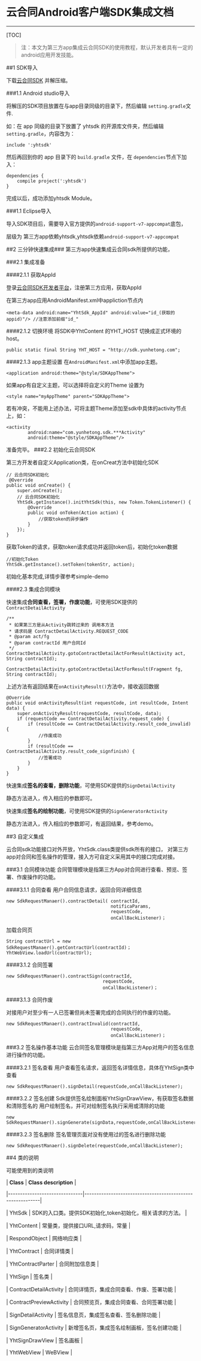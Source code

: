 # 云合同Android客户端SDK集成文档
---
[TOC]

>注：本文为第三方app集成云合同SDK的使用教程，默认开发者具有一定的android应用开发技能。


##1 SDK导入

下载[云合同SDK][1] 并解压缩。
    
###1.1  Android studio导入

将解压的SDK项目放置在与app目录同级的目录下，然后编辑 ```setting.gradle```文件.

如：在 app 同级的目录下放置了 yhtsdk
的开源库文件夹，然后编辑  ```setting.gradle```，内容改为：

    include ':yhtsdk' 

然后再回到你的 app 目录下的 ```build.gradle```
文件，在 ```dependencies```节点下加入：

    dependencies {
        compile project(':yhtsdk')
    }

完成以后，成功添加yhtsdk Module。


###1.1 Eclipse导入

导入SDK项目后，需要导入官方提供的```android-support-v7-appcompat```底包，

层级为 第三方app依赖yhtsdk,yhtsdk依赖```android-support-v7-appcompat```

##2  三分钟快速集成###
第三方app快速集成云合同sdk所提供的功能，

###2.1 集成准备

####2.1.1 获取AppId

登录[云合同SDK开发者平台][1]，注册第三方应用，获取AppId

在第三方app应用AndroidManifest.xml中appliction节点内
        

    <meta-data android:name="YhtSdk_AppId" android:value="id_(获取的appid)"/> //注意添加前缀"id_"
####2.1.2 切换环境
将SDK中YhtContent 的YHT_HOST 切换成正式环境的host。

	public static final String YHT_HOST = "http://sdk.yunhetong.com";

####2.1.3 app主题设置
在```AndroidManifest.xml```中添加app主题。

    <application android:theme="@style/SDKAppTheme">

如果app有自定义主题，可以选择将自定义的Theme 设置为

    <style name="myAppTheme" parent="SDKAppTheme">

若有冲突，不能用上述办法，可将主题Theme添加至sdk中具体的activity节点上，如：
   
    <activity
            android:name="com.yunhetong.sdk.***Activity"
            android:theme="@style/SDKAppTheme"/>

准备完毕。
###2.2 初始化云合同SDK

第三方开发者自定义Application类，在onCreat方法中初始化SDK

	// 云合同SDK初始化
     @Override
    public void onCreate() {
        super.onCreate();
        // 云合同SDK初始化
        YhtSdk.getInstance().initYhtSdk(this, new Token.TokenListener() {
            @Override
            public void onToken(Action action) {
                //获取token的异步操作
            }
        });
    }

获取Token的请求，获取token请求成功并返回token后，初始化token数据

    //初始化Token 
    YhtSdk.getInstance().setToken(tokenStr, action);

初始化基本完成,详情步骤参考simple-demo


####2.3 集成合同模块

快速集成**合同查看，签署，作废功能**，可使用SDK提供的```ContractDetailActivity```

    /**
     * 如果第三方是从Activity跳转过来的 调用本方法
     * 请求码是 ContractDetailActivity.REQUEST_CODE
     * @param act/fg
     * @param contractId 用户合同Id
     */
    ContractDetailActivity.gotoContractDetailActForResult(Activity act, String contractId);
   
    ContractDetailActivity.gotoContractDetailActForResult(Fragment fg, String contractId);

上述方法有返回结果在```onActivityResult()```方法中，接收返回数据

    @Override
    public void onActivityResult(int requestCode, int resultCode, Intent data) {
        super.onActivityResult(requestCode, resultCode, data);
        if (requestCode == ContractDetailActivity.request_code) {
            if (resultCode == ContractDetailActivity.result_code_invalid) {
                //作废成功 
            }
            if (resultCode == ContractDetailActivity.result_code_signfinish) {
                //签署成功
            }
        }
    }


快速集成**签名的查看，删除功能**，可使用SDK提供的```SignDetailActivity```

静态方法进入，传入相应的参数即可。


快速集成**签名的绘制功能**，可使用SDK提供的```SignGeneratorActivity```

静态方法进入，传入相应的参数即可，有返回结果，参考demo。

##3  自定义集成

云合同sdk功能接口对外开放，YhtSdk.class类提供sdk所有的接口，
对第三方app对合同和签名操作的管理，接入方可自定义采用其中的接口完成对接。

###3.1 合同模块功能
合同管理模块是指第三方App对合同进行查看、预览、签署、作废操作的功能。

####3.1.1 合同查看
用户合同信息请求，返回合同详细信息
 
    new SdkRequestManaer().contractDetail( contractId, 
                                           notificaParams, 
                                           requestCode,
                                           onCallBackListener)；
加载合同页

    String contractUrl = new SdkRequestManaer().getContractUrl(contractId)；
    YhtWebView.loadUrl(contractUrl);
    

####3.1.2 合同签署

    new SdkRequestManaer().contractSign(contractId,  
                                        requestCode,
                                        onCallBackListener)；
   
####3.1.3 合同作废

对接用户对至少有一人已签署但尚未签署完成的合同执行的作废的功能。
    
    new SdkRequestManaer().contractInvalid(contractId,  
                                           requestCode,
                                           onCallBackListener)；
    
###3.2 签名操作基本功能
云合同签名管理模块是指第三方App对用户的签名信息进行操作的功能。


####3.2.1 签名查看
用户查看签名请求，返回签名详情信息，具体在YhtSign类中查看
 
    new SdkRequestManaer().signDetail(requestCode,onCallBackListener);
    
####3.2.2 签名创建
Sdk提供签名绘制面板YhtSignDrawView，有获取签名数据和清除签名的
用户绘制签名，并可对绘制签名执行采用或清除的功能

    new SdkRequestManaer().signGenerate(signData,requestCode,onCallBackListener);

####3.2.3 签名删除
签名管理页面对没有使用过的签名进行删除功能
 
    new SdkRequestManaer().signDelete(requestCode,onCallBackListener);
   

##4 类的说明

可能使用到的类说明

| **Class**                     |            **Class description**                          |

|-------------------------------|-----------------------------------------------------------|

|   YhtSdk                      |  SDK的入口类。提供SDK初始化,token初始化，相关请求的方法。        |

|   YhtContent                  |  常量类，提供接口URL,请求码，常量                            |

|   RespondObject               |  网络响应类                             |

|   YhtContract                 |  合同详情类                                |

|   YhtContractParter           |  合同附加信息类                                          |

|   YhtSign                     |  签名类                                |

|   ContractDetailActivity      |  合同详情页，集成合同查看、作废、签署功能                     |

|   ContractPreviewActivity     |  合同预览页，集成合同查看、合同签署功能                       |

|   SignDetailActivity          |  签名信息页，集成签名查看、签名删除功能                |

|   SignGeneratorActivity       |  新增签名页，集成签名绘制画板，签名创建功能                |

|   YhtSignDrawView             |  签名画板                                                 |

|   YhtWebView                  |  WeBView                                                  |


  [1]: http://sdk.yunhetong.com/sdk/open/userApp/appManageView

  
